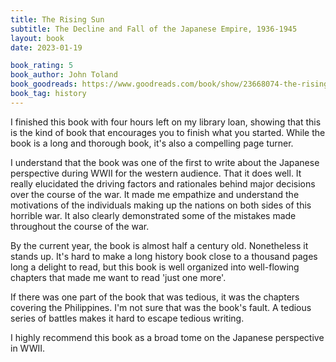 ```yaml
---
title: The Rising Sun
subtitle: The Decline and Fall of the Japanese Empire, 1936-1945
layout: book
date: 2023-01-19

book_rating: 5
book_author: John Toland
book_goodreads: https://www.goodreads.com/book/show/23668074-the-rising-sun
book_tag: history
---
```


I finished this book with four hours left on my library loan, showing that this is the kind of book that encourages you to finish what you started. While the book is a long and thorough book, it's also a compelling page turner.

I understand that the book was one of the first to write about the Japanese perspective during WWII for the western audience. That it does well. It really elucidated the driving factors and rationales behind major decisions over the course of the war. It made me empathize and understand the motivations of the individuals making up the nations on both sides of this horrible war. It also clearly demonstrated some of the mistakes made throughout the course of the war.

By the current year, the book is almost half a century old. Nonetheless it stands up. It's hard to make a long history book close to a thousand pages long a delight to read, but this book is well organized into well-flowing chapters that made me want to read 'just one more'.

If there was one part of the book that was tedious, it was the chapters covering the Philippines. I'm not sure that was the book's fault. A tedious series of battles makes it hard to escape tedious writing. 

I highly recommend this book as a broad tome on the Japanese perspective in WWII.